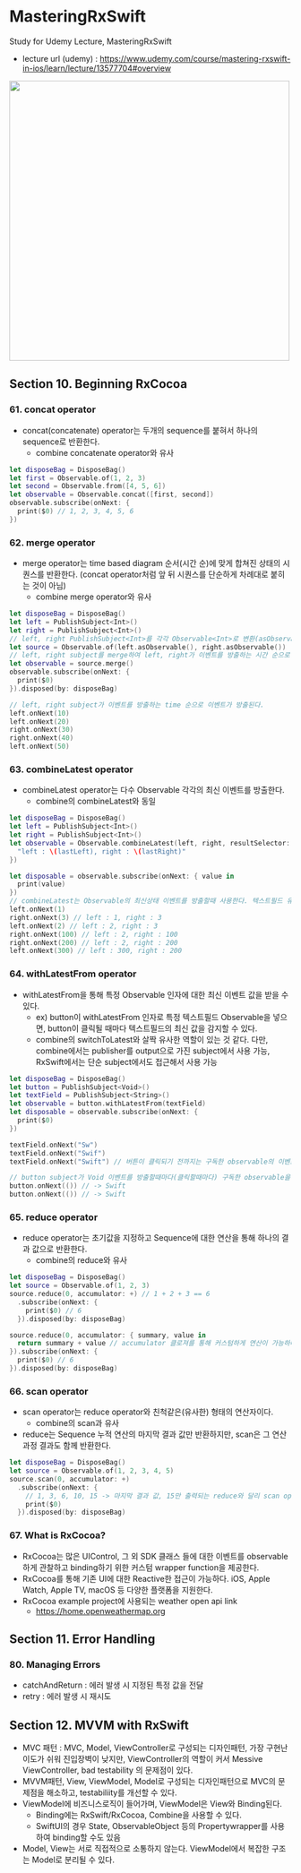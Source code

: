 # MasteringRxSwift
Study for Udemy Lecture, MasteringRxSwift
* lecture url (udemy) : https://www.udemy.com/course/mastering-rxswift-in-ios/learn/lecture/13577704#overview

<div>
<image width="500" src="https://user-images.githubusercontent.com/4410021/192058510-6028a135-1126-499f-ad58-24a1c26b1475.jpeg">

</div>



## Section 10. Beginning RxCocoa



### 61. concat operator

- concat(concatenate) operator는 두개의 sequence를 붙혀서 하나의 sequence로 반환한다.
  - combine concatenate operator와 유사

~~~swift
let disposeBag = DisposeBag()
let first = Observable.of(1, 2, 3)
let second = Observable.from([4, 5, 6])
let observable = Observable.concat([first, second])
observable.subscribe(onNext: {
  print($0) // 1, 2, 3, 4, 5, 6
})
~~~





### 62. merge operator

- merge operator는 time based diagram 순서(시간 순)에 맞게 합쳐진 상태의 시퀀스를 반환한다.  (concat operator처럼 앞 뒤 시퀀스를 단순하게 차례대로 붙히는 것이 아님)
  - combine merge operator와 유사

~~~swift
let disposeBag = DisposeBag()
let left = PublishSubject<Int>()
let right = PublishSubject<Int>()
// left, right PublishSubject<Int>를 각각 Observable<Int>로 변환(asObservable())하여 of 연산자 인자로 넣었다.
let source = Observable.of(left.asObservable(), right.asObservable())
// left, right subject를 merge하여 left, right가 이벤트를 방출하는 시간 순으로 이벤트를 감지할 수 있다.
let observable = source.merge()
observable.subscribe(onNext: {
  print($0)
}).disposed(by: disposeBag)

// left, right subject가 이벤트를 방출하는 time 순으로 이벤트가 방출된다.
left.onNext(10)
left.onNext(20)
right.onNext(30)
right.onNext(40)
left.onNext(50)
~~~





### 63. combineLatest operator

- combineLatest operator는 다수 Observable 각각의 최신 이벤트를 방출한다.
  - combine의 combineLatest와 동일

~~~swift
let disposeBag = DisposeBag()
let left = PublishSubject<Int>()
let right = PublishSubject<Int>()
let observable = Observable.combineLatest(left, right, resultSelector: { lastLeft, lastRight in
  "left : \(lastLeft), right : \(lastRight)"
})

let disposable = observable.subscribe(onNext: { value in
  print(value)
})
// combineLatest는 Observable의 최신상태 이벤트를 방출할때 사용한다. 텍스트필드 유효성 검사 등에 사용할 수 있다.
left.onNext(1)
right.onNext(3) // left : 1, right : 3
left.onNext(2) // left : 2, right : 3
right.onNext(100) // left : 2, right : 100
right.onNext(200) // left : 2, right : 200
left.onNext(300) // left : 300, right : 200
~~~



### 64. withLatestFrom operator

- withLatestFrom을 통해 특정 Observable 인자에 대한 최신 이벤트 값을 받을 수 있다.
  - ex) button이 withLatestFrom 인자로 특정 텍스트필드 Observable을 넣으면, button이 클릭될 때마다 텍스트필드의 최신 값을 감지할 수 있다.
  - combine의 switchToLatest와 살짝 유사한 역할이 있는 것 같다. 다만, combine에서는 publisher를 output으로 가진 subject에서 사용 가능, RxSwift에서는 단순 subject에서도 접근해서 사용 가능

~~~swift
let disposeBag = DisposeBag()
let button = PublishSubject<Void>()
let textField = PublishSubject<String>()
let observable = button.withLatestFrom(textField)
let disposable = observable.subscribe(onNext: {
  print($0)
})

textField.onNext("Sw")
textField.onNext("Swif")
textField.onNext("Swift") // 버튼이 클릭되기 전까지는 구독한 observable의 이벤트가 방출되지 않는다.

// button subject가 Void 이벤트를 방출할때마다(클릭할때마다) 구독한 observable을 통해 클릭 직후의 텍스트필드 최신 이벤트를 받을 수 있다.
button.onNext(()) // -> Swift
button.onNext(()) // -> Swift
~~~



### 65. reduce operator

- reduce operator는 초기값을 지정하고 Sequence에 대한 연산을 통해 하나의 결과 값으로 반환한다.
  - combine의 reduce와 유사

~~~swift
let disposeBag = DisposeBag()
let source = Observable.of(1, 2, 3)
source.reduce(0, accumulator: +) // 1 + 2 + 3 == 6
  .subscribe(onNext: {
    print($0) // 6
  }).disposed(by: disposeBag)

source.reduce(0, accumulator: { summary, value in
  return summary + value // accumulator 클로져를 통해 커스텀하게 연산이 가능하다. 위와 동일하게 모든 value의 합을 반환하는 연산이다.
}).subscribe(onNext: {
  print($0) // 6
}).disposed(by: disposeBag)
~~~



### 66. scan operator

- scan operator는 reduce operator와 친척같은(유사한) 형태의 연산자이다.
  - combine의 scan과 유사
- reduce는 Sequence 누적 연산의 마지막 결과 값만 반환하지만, scan은 그 연산 과정 결과도 함께 반환한다.

~~~swift
let disposeBag = DisposeBag()
let source = Observable.of(1, 2, 3, 4, 5)
source.scan(0, accumulator: +)
  .subscribe(onNext: {
    // 1, 3, 6, 10, 15 -> 마지막 결과 값, 15만 출력되는 reduce와 달리 scan operator는 중간 연산 과정도 함께 출력된다.
    print($0)
  }).disposed(by: disposeBag)
~~~



### 67. What is RxCocoa?

- RxCocoa는 많은 UIControl, 그 외 SDK 클래스 들에 대한 이벤트를 observable하게 관찰하고 binding하기 위한 커스텀 wrapper function을 제공한다.
- RxCocoa를 통해 기존 UI에 대한 Reactive한 접근이 가능하다. iOS, Apple Watch, Apple TV, macOS 등 다양한 플랫폼을 지원한다.
- RxCocoa example project에 사용되는 weather open api link
  - https://home.openweathermap.org

## Section 11. Error Handling

### 80. Managing Errors

- catchAndReturn : 에러 발생 시 지정된 특정 값을 전달
- retry : 에러 발생 시 재시도

## Section 12. MVVM with RxSwift

- MVC 패턴 : MVC, Model, ViewController로 구성되는 디자인패턴, 가장 구현난이도가 쉬워 진입장벽이 낮지만, ViewController의 역할이 커서 Messive ViewController, bad testability 의 문제점이 있다.
- MVVM패턴, View, ViewModel, Model로 구성되는 디자인패턴으로 MVC의 문제점을 해소하고, testabiliity를 개선할 수 있다.
- ViewModel에 비즈니스로직이 들어가며, ViewModel은 View와 Binding된다. 
  - Binding에는 RxSwift/RxCocoa, Combine을 사용할 수 있다.
  - SwiftUI의 경우 State, ObservableObject 등의 Propertywrapper를 사용하여 binding할 수도 있음
- Model, View는 서로 직접적으로 소통하지 않는다. ViewModel에서 복잡한 구조는 Model로 분리될 수 있다.
